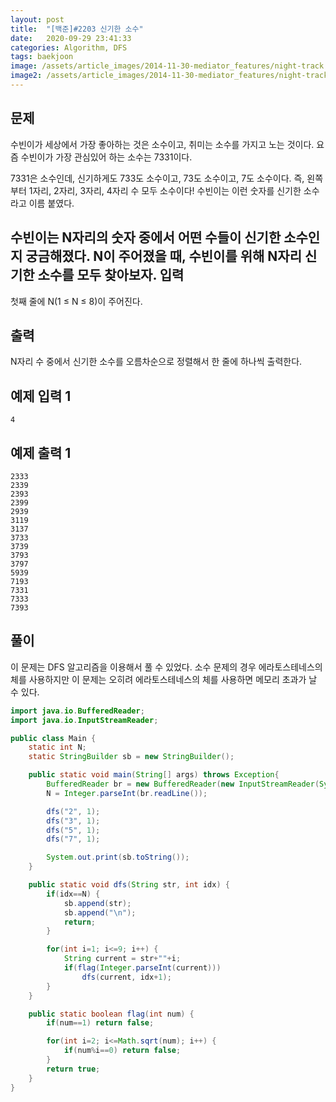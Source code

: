```yaml
---
layout: post
title:  "[백준]#2203 신기한 소수"
date:   2020-09-29 23:41:33
categories: Algorithm, DFS
tags: baekjoon
image: /assets/article_images/2014-11-30-mediator_features/night-track.JPG
image2: /assets/article_images/2014-11-30-mediator_features/night-track-mobile.JPG
---
```


문제
--------------------

수빈이가 세상에서 가장 좋아하는 것은 소수이고, 취미는 소수를 가지고 노는 것이다. 요즘 수빈이가 가장 관심있어 하는 소수는 7331이다.

7331은 소수인데, 신기하게도 733도 소수이고, 73도 소수이고, 7도 소수이다. 즉, 왼쪽부터 1자리, 2자리, 3자리, 4자리 수 모두 소수이다! 수빈이는 이런 숫자를 신기한 소수라고 이름 붙였다.

수빈이는 N자리의 숫자 중에서 어떤 수들이 신기한 소수인지 궁금해졌다. N이 주어졌을 때, 수빈이를 위해 N자리 신기한 소수를 모두 찾아보자.
입력
---------------------------

첫째 줄에 N(1 ≤ N ≤ 8)이 주어진다.

출력
----------------

N자리 수 중에서 신기한 소수를 오름차순으로 정렬해서 한 줄에 하나씩 출력한다.

예제 입력 1 
----------------------

```
4
```

예제 출력 1 
------------------------

```
2333
2339
2393
2399
2939
3119
3137
3733
3739
3793
3797
5939
7193
7331
7333
7393
```

풀이
--------------------------

이 문제는 DFS 알고리즘을 이용해서 풀 수 있었다. 소수 문제의 경우 에라토스테네스의 체를 사용하지만 이 문제는 오히려 에라토스테네스의 체를 사용하면 메모리 초과가 날 수 있다.

```java
import java.io.BufferedReader;
import java.io.InputStreamReader;

public class Main {
    static int N;
    static StringBuilder sb = new StringBuilder();

    public static void main(String[] args) throws Exception{
        BufferedReader br = new BufferedReader(new InputStreamReader(System.in));
        N = Integer.parseInt(br.readLine());

        dfs("2", 1);
        dfs("3", 1);
        dfs("5", 1);
        dfs("7", 1);

        System.out.print(sb.toString());
    }

    public static void dfs(String str, int idx) {
        if(idx==N) {
            sb.append(str);
            sb.append("\n");
            return;
        }

        for(int i=1; i<=9; i++) {
            String current = str+""+i;
            if(flag(Integer.parseInt(current)))
                dfs(current, idx+1);
        }
    }

    public static boolean flag(int num) {
        if(num==1) return false;

        for(int i=2; i<=Math.sqrt(num); i++) {
            if(num%i==0) return false;
        }
        return true;
    }
}
```
